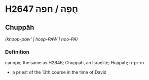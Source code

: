 # H2647 חֻפָּה / חפה

## Chuppâh

_(khoop-paw' | hoop-PAW | hoo-PA)_

### Definition

canopy; the same as H2646; Chuppah, an Israelite; Huppah; n-pr-m

- a priest of the 13th course in the time of David
